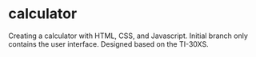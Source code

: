 # calculator

Creating a calculator with HTML, CSS, and Javascript. 
Initial branch only contains the user interface. Designed based on the TI-30XS.
